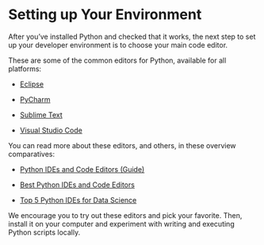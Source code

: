 # Setting up Your Environment

After you’ve installed Python and checked that it works, the next step to set up your developer environment is to choose your main code editor.

These are some of the common editors for Python, available for all platforms:

* [Eclipse](http://www.eclipse.org/)

* [PyCharm](https://www.jetbrains.com/pycharm/)

* [Sublime Text](http://www.sublimetext.com/)

* [Visual Studio Code](https://code.visualstudio.com/)

You can read more about these editors, and others, in these overview comparatives:

* [Python IDEs and Code Editors (Guide)](https://realpython.com/python-ides-code-editors-guide/#pycharm)

* [Best Python IDEs and Code Editors](https://www.softwaretestinghelp.com/python-ide-code-editors/)

* [Top 5 Python IDEs for Data Science](https://www.datacamp.com/community/tutorials/data-science-python-ide)

We encourage you to try out these editors and pick your favorite. Then, install it on your computer and experiment with writing and executing Python scripts locally.
